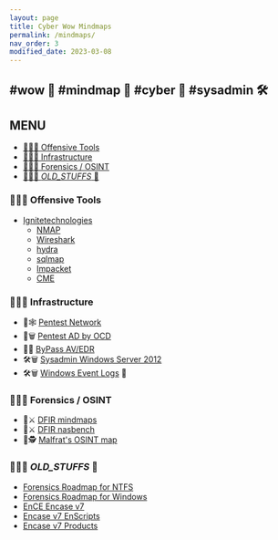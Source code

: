```yaml
---
layout: page
title: Cyber Wow Mindmaps
permalink: /mindmaps/
nav_order: 3
modified_date: 2023-03-08
---
```


## <a name='wowmindmapcybersysadmin'></a> #wow 👀 #mindmap 🧠 #cyber 🔫 #sysadmin 🛠️

## <a name='MENU'></a>MENU

<!-- vscode-markdown-toc -->
* [👀🧠🔫 Offensive Tools](#OffensiveTools)
* [👀🧠🔫 Infrastructure](#Infrastructure)
* [👀🧠🔫 Forensics / OSINT](#ForensicsOSINT)
* [👀🧠🔫 _OLD_STUFFS_ 🥱](#_OLD_STUFFS_)

<!-- vscode-markdown-toc-config
	numbering=false
	autoSave=true
	/vscode-markdown-toc-config -->
<!-- /vscode-markdown-toc -->

### <a name='OffensiveTools'></a>👀🧠🔫 Offensive Tools 

* [Ignitetechnologies](https://github.com/Ignitetechnologies/Mindmap)
	* [NMAP](https://github.com/Ignitetechnologies/Mindmap/tree/main/Nmap/nmap.pdf)
	* [Wireshark](https://github.com/Ignitetechnologies/Mindmap/tree/main/Wireshark/wireshark.pdf)
	* [hydra](https://github.com/Ignitetechnologies/Mindmap/blob/main/hydra/hydra.pdf)
	* [sqlmap](https://github.com/Ignitetechnologies/Mindmap/blob/main/Sqlmap/Sqlmap.pdf)
	* [Impacket](https://github.com/Ignitetechnologies/Mindmap/tree/main/Impacket/impacket.pdf)
	* [CME](https://github.com/Ignitetechnologies/Mindmap/tree/main/Crackmapexec/Crackmapexec.pdf)

### <a name='Infrastructure'></a>👀🧠🔫 Infrastructure

* 📕🕸️️ [Pentest Network](https://github.com/c4s73r/NetworkNightmare)
* 📕🗑️ [Pentest AD by OCD](https://orange-cyberdefense.github.io/ocd-mindmaps/)
* 📕👾 [ByPass AV/EDR](https://github.com/CMEPW/BypassAV)
* 🛠️🗑️️ [Sysadmin Windows Server 2012](https://xmind.app/m/eZ7i/)
* 🛠️🗑️ [Windows Event Logs](https://github.com/mdecrevoisier/Microsoft-eventlog-mindmap) 📃

### <a name='ForensicsOSINT'></a>👀🧠🔫 Forensics / OSINT

* 📘⚔️ [DFIR mindmaps](https://github.com/AndrewRathbun/DFIRMindMaps)
* 📘⚔️ [DFIR nasbench](https://github.com/nasbench/MindMaps)
* 📘🕵️ [Malfrat's OSINT map](https://map.malfrats.industries/)

### <a name='_OLD_STUFFS_'></a>👀🧠🔫 _OLD_STUFFS_ 🥱

* [Forensics Roadmap for NTFS](/mindmaps/svg/win-for-ntfs.svg)
* [Forensics Roadmap for Windows](/mindmaps/svg/win-for-invest-roadmap.svg)
* [EnCE Encase v7](/mindmaps/svg/win-for-encase-v7-ence.svg)
* [Encase v7 EnScripts](/mindmaps/svg/win-for-encase-v7-enscript.svg)
* [Encase v7 Products](/mindmaps/svg/win-for-encase-products-2016.svg)